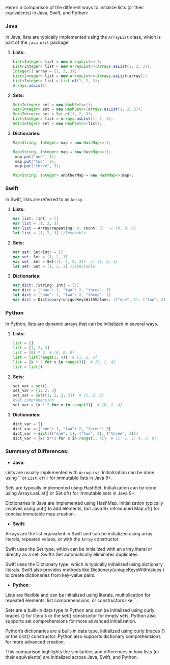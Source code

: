Here’s a comparison of the different ways to initialize lists (or their equivalents) in Java, Swift, and Python:

### Java
In Java, lists are typically implemented using the `ArrayList` class, which is part of the `java.util` package.

1. **Lists:**
   ```java
   List<Integer> list = new ArrayList<>();
   List<Integer> list = new ArrayList<>(Arrays.asList(1, 2, 3));
   Integer[] array = {1, 2, 3};
   List<Integer> list = new ArrayList<>(Arrays.asList(array));
   List<Integer> list = List.of(1, 2, 3);
   Arrays.asList()
   ```
2. **Sets:**
   ```java
   Set<Integer> set = new HashSet<>();
   Set<Integer> set = new HashSet<>(Arrays.asList(1, 2, 3));
   Set<Integer> set = Set.of(1, 2, 3);
   List<Integer> list = Arrays.asList(1, 2, 3);
   Set<Integer> set = new HashSet<>(list);
   ```
3. **Dictionaries:**
   ```java
   Map<String, Integer> map = new HashMap<>();

   Map<String, Integer> map = new HashMap<>();
    map.put("one", 1);
    map.put("two", 2);
    map.put("three", 3);

   Map<String, Integer> anotherMap = new HashMap<>(map);

   ```

### Swift
In Swift, lists are referred to as `Array`.

1. **Lists:**
   ```swift
   var list: [Int] = []
   var list = [1, 2, 3]
   var list = Array(repeating: 0, count: 3)  // [0, 0, 0]
   let list = [1, 2, 3] //Immutable
   ```
1. **Sets:**
   ```swift
   var set: Set<Int> = []
   var set: Set = [1, 2, 3]
   var set: Set = Set([1, 2, 2, 3])  // {1, 2, 3}
   let set: Set = [1, 2, 3] //Immutable
   ```
1. **Dictionaries:**
   ```swift
   var dict: [String: Int] = [:]
   var dict = ["one": 1, "two": 2, "three": 3]
   let dict = ["one": 1, "two": 2, "three": 3]
   var dict = Dictionary(uniqueKeysWithValues: [("one", 1), ("two", 2), ("three", 3)])
   ```

### Python
In Python, lists are dynamic arrays that can be initialized in several ways.

1. **Lists:**
   ```python
   list = []
   list = [1, 2, 3]
   list = [0] * 3  # [0, 0, 0]
   list = list(range(1, 4))  # [1, 2, 3]
   list = [x * 2 for x in range(3)]  # [0, 2, 4]
   list = list()
   ```

2. **Sets:**
   ```python
   set_var = set()
   set_var = {1, 2, 3}
   set_var = set([1, 2, 2, 3])  # {1, 2, 3}
   #Set comprehension
   set_var = {x * 2 for x in range(3)}  # {0, 2, 4}
   ```

3. **Dictionaries:**
   ```python
   dict_var = {}
   dict_var = {"one": 1, "two": 2, "three": 3}
   dict_var = dict([("one", 1), ("two", 2), ("three", 3)])
   dict_var = {x: x**2 for x in range(1, 4)}  # {1: 1, 2: 4, 3: 9}
   ```


### Summary of Differences:

- **Java**: 

Lists are usually implemented with `ArrayList`. Initialization can be done using `` or `List.of()` for immutable lists in Java 9+.

Sets are typically implemented using HashSet. Initialization can be done using Arrays.asList() or Set.of() for immutable sets in Java 9+.

Dictionaries in Java are implemented using HashMap. Initialization typically involves using put() to add elements, but Java 9+ introduced Map.of() for concise immutable map creation.
- **Swift**: 

Arrays are the list equivalent in Swift and can be initialized using array literals, repeated values, or with the `Array` constructor.

Swift uses the Set type, which can be initialized with an array literal or directly as a set. Swift’s Set automatically eliminates duplicates.

Swift uses the Dictionary type, which is typically initialized using dictionary literals. Swift also provides methods like Dictionary(uniqueKeysWithValues:) to create dictionaries from key-value pairs.
- **Python**: 

Lists are flexible and can be initialized using literals, multiplication for repeated elements, list comprehensions, or constructors like ``.

Sets are a built-in data type in Python and can be initialized using curly braces {} for literals or the set() constructor for empty sets. Python also supports set comprehensions for more advanced initialization.

Python’s dictionaries are a built-in data type, initialized using curly braces {} or the dict() constructor. Python also supports dictionary comprehensions for more advanced creation.


This comparison highlights the similarities and differences in how lists (or their equivalents) are initialized across Java, Swift, and Python.